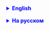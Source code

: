 <details style="margin-top: 16px">
  <summary style="cursor: pointer; color: blue;"><b>English</b></summary>

## Task 1

**"Is the array symmetrical?"**
Check if the array is symmetrical. A symmetrical array looks the same when read from left to right and from right to
left.

## Task 2

**"Lottery Ticket"**
Create an array with numbers from 1 to 10. Let the user enter 3 numbers. Check how many numbers the user guessed
correctly.

## Task 3

**"Random Choice"**
Create an array with movie or book titles. The program randomly selects one of them for viewing or reading and displays
it to the user.

## Task 4 ***!!!

Create an array with numbers from 1 to 50. The program should randomly select one of these numbers, and the user should
guess it. After each attempt, the program should give a hint: whether the number is higher or lower than the guessed
one.
**Hint:**

- For this task, you will need a method that generates a random number:

### How to use Random in Java

To generate random numbers in Java, the Random class is often used. First, you need to import this class:

1. **Import the class:** At the beginning of your file, you need to import the Random class.

<details style="margin-top: 16px; margin-left: 26px">
  <summary style="cursor: pointer; color: blue;">Click to open</summary>

```
import java.util.Random;
```

2. **Create an object:** Create an object of the Random class.

```
Random rand = new Random();
```

3. **Generate random numbers:** Now you can use the **rand** object to generate random numbers.

```
int randomNumber = rand.nextInt(50) + 1; // Random number from 1 to 50
```

Example:

```java
import java.util.Random;

public class MyRandom {
    public static void main(String[] args) {
        Random rand = new Random();
        int randomNumber = rand.nextInt(50) + 1; // Random number from 1 to 50
    }
}
```

**!!!** Note that nextInt(50) returns a number from **0** to **49**. By adding 1, we get a range from 1 to 50.

</details>

</details>

<details style="margin-top: 16px">
  <summary style="cursor: pointer; color: blue;"><b>На русском</b></summary>

## Задача 1

**"Симметричный ли массив?"**

Проверьте, является ли массив симметричным. Симметричный массив выглядит одинаково при чтении слева направо и справа
налево.

## Задача 2

**"Лотерейный билет"**

Создайте массив с числами от 1 до 10. Пусть пользователь вводит 3 числа. Проверьте, сколько чисел пользователь угадал.

## Задача 3

**"Случайный выбор"**

Создайте массив с названиями фильмов или книг. Программа случайным образом выбирает одно из них для просмотра или чтения
и выводит это пользователю.

## Задача 4 ***!!!

Создайте массив с числами от 1 до 50. Программа должна случайно выбрать одно из этих чисел, а пользователь должен его
угадать. После каждой попытки программа должна подсказывать: число больше или меньше загаданного.
**Подсказка:**

- Для этой задачи вам понадобится метод, который генерирует рандомное число:

### Как использовать Random в Java

Для генерации случайных чисел в Java часто используется класс Random. Сначала необходимо импортировать этот класс:

1. **Импорт класса:** В начале вашего файла нужно импортировать класс Random.

<details style="margin-top: 16px; margin-left: 26px">
  <summary style="cursor: pointer; color: blue;">Нажмите, чтобы открыть</summary>

````
import java.util.Random;
````

2. **Создание объекта:** Создайте объект класса Random.

````
Random rand = new Random();
````

3. **Генерация случайных чисел:** Теперь вы можете использовать объект **rand** для генерации случайных чисел.

````
int randomNumber = rand.nextInt(50) + 1; // Случайное число от 1 до 50
````

Пример:

````java
import java.util.Random;

public class MyRandom {
    public static void main(String[] args) {
        Random rand = new Random();
        int randomNumber = rand.nextInt(50) + 1; // Случайное число от 1 до 50
    }
}
````

**!!!** Обратите внимание, что nextInt(50) возвращает число от **0** до **49**. Прибавляя 1, мы получаем диапазон от 1
до 50.

</details>

</details>
